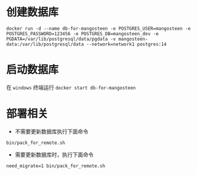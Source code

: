 # 创建数据库

```
docker run -d --name db-for-mangosteen -e POSTGRES_USER=mangosteen -e POSTGRES_PASSWORD=123456 -e POSTGRES_DB=mangosteen_dev -e PGDATA=/var/lib/postgresql/data/pgdata -v mangosteen-data:/var/lib/postgresql/data --network=network1 postgres:14
```

# 启动数据库

在 `windows` 终端运行 `docker start db-for-mangosteen`

# 部署相关

- 不需要更新数据库执行下面命令

```
bin/pack_for_remote.sh
```

- 需要更新数据库时，执行下面命令

```
need_migrate=1 bin/pack_for_remote.sh
```
